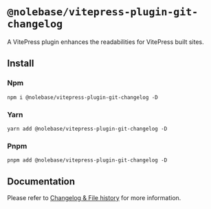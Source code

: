 # `@nolebase/vitepress-plugin-git-changelog`

A VitePress plugin enhances the readabilities for VitePress built sites.

## Install

### Npm

```shell
npm i @nolebase/vitepress-plugin-git-changelog -D
```

### Yarn

```shell
yarn add @nolebase/vitepress-plugin-git-changelog -D
```

### Pnpm

```shell
pnpm add @nolebase/vitepress-plugin-git-changelog -D
```

## Documentation

Please refer to [Changelog & File history](https://nolebase-integrations.ayaka.io/en/integrations/vitepress-plugin-git-changelog/) for more information.
